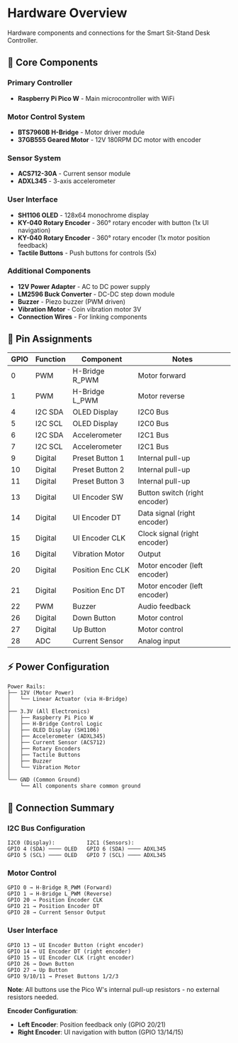 # Hardware Overview

Hardware components and connections for the Smart Sit-Stand Desk Controller.

## 🔌 Core Components

### Primary Controller
- **Raspberry Pi Pico W** - Main microcontroller with WiFi

### Motor Control System
- **BTS7960B H-Bridge** - Motor driver module
- **37GB555 Geared Motor** - 12V 180RPM DC motor with encoder

### Sensor System
- **ACS712-30A** - Current sensor module
- **ADXL345** - 3-axis accelerometer

### User Interface
- **SH1106 OLED** - 128x64 monochrome display
- **KY-040 Rotary Encoder** - 360° rotary encoder with button (1x UI navigation)
- **KY-040 Rotary Encoder** - 360° rotary encoder (1x motor position feedback)
- **Tactile Buttons** - Push buttons for controls (5x)

### Additional Components
- **12V Power Adapter** - AC to DC power supply
- **LM2596 Buck Converter** - DC-DC step down module
- **Buzzer** - Piezo buzzer (PWM driven)
- **Vibration Motor** - Coin vibration motor 3V
- **Connection Wires** - For linking components

## 🔗 Pin Assignments

| GPIO | Function | Component | Notes |
|------|----------|-----------|-------|
| 0 | PWM | H-Bridge R_PWM | Motor forward |
| 1 | PWM | H-Bridge L_PWM | Motor reverse |
| 4 | I2C SDA | OLED Display | I2C0 Bus |
| 5 | I2C SCL | OLED Display | I2C0 Bus |
| 6 | I2C SDA | Accelerometer | I2C1 Bus |
| 7 | I2C SCL | Accelerometer | I2C1 Bus |
| 9 | Digital | Preset Button 1 | Internal pull-up |
| 10 | Digital | Preset Button 2 | Internal pull-up |
| 11 | Digital | Preset Button 3 | Internal pull-up |
| 13 | Digital | UI Encoder SW | Button switch (right encoder) |
| 14 | Digital | UI Encoder DT | Data signal (right encoder) |
| 15 | Digital | UI Encoder CLK | Clock signal (right encoder) |
| 16 | Digital | Vibration Motor | Output |
| 20 | Digital | Position Enc CLK | Motor encoder (left encoder) |
| 21 | Digital | Position Enc DT | Motor encoder (left encoder) |
| 22 | PWM | Buzzer | Audio feedback |
| 26 | Digital | Down Button | Motor control |
| 27 | Digital | Up Button | Motor control |
| 28 | ADC | Current Sensor | Analog input |

## ⚡ Power Configuration

```
Power Rails:
├── 12V (Motor Power)
│   └── Linear Actuator (via H-Bridge)
│
├── 3.3V (All Electronics)
│   ├── Raspberry Pi Pico W
│   ├── H-Bridge Control Logic
│   ├── OLED Display (SH1106)
│   ├── Accelerometer (ADXL345)
│   ├── Current Sensor (ACS712)
│   ├── Rotary Encoders
│   ├── Tactile Buttons
│   ├── Buzzer
│   └── Vibration Motor
│
└── GND (Common Ground)
    └── All components share common ground
```

## 🔌 Connection Summary

### I2C Bus Configuration
```
I2C0 (Display):          I2C1 (Sensors):
GPIO 4 (SDA) ──── OLED   GPIO 6 (SDA) ──── ADXL345
GPIO 5 (SCL) ──── OLED   GPIO 7 (SCL) ──── ADXL345
```

### Motor Control
```
GPIO 0 → H-Bridge R_PWM (Forward)
GPIO 1 → H-Bridge L_PWM (Reverse)
GPIO 20 → Position Encoder CLK
GPIO 21 → Position Encoder DT
GPIO 28 → Current Sensor Output
```

### User Interface
```
GPIO 13 → UI Encoder Button (right encoder)
GPIO 14 → UI Encoder DT (right encoder)
GPIO 15 → UI Encoder CLK (right encoder)
GPIO 26 → Down Button
GPIO 27 → Up Button
GPIO 9/10/11 → Preset Buttons 1/2/3
```

**Note**: All buttons use the Pico W's internal pull-up resistors - no external resistors needed.

**Encoder Configuration**:
- **Left Encoder**: Position feedback only (GPIO 20/21)
- **Right Encoder**: UI navigation with button (GPIO 13/14/15)